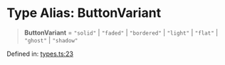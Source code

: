# Type Alias: ButtonVariant

> **ButtonVariant** = `"solid"` \| `"faded"` \| `"bordered"` \| `"light"` \| `"flat"` \| `"ghost"` \| `"shadow"`

Defined in: [types.ts:23](https://github.com/laruss/react-text-game/blob/76cea889a7a8b8f7da18a22748a455531ab7ac4b/packages/core/src/types.ts#L23)
